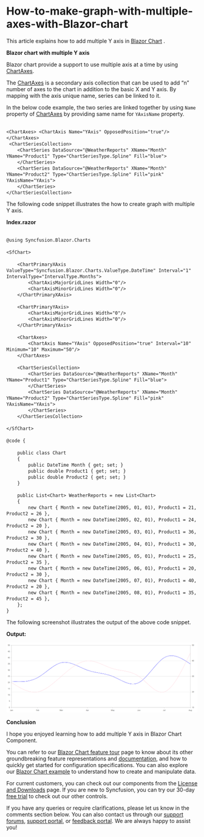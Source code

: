 # How-to-make-graph-with-multiple-axes-with-Blazor-chart

This article explains how to add multiple Y axis in [Blazor Chart](https://www.syncfusion.com/blazor-components/blazor-charts) . 

**Blazor chart with multiple Y axis**

Blazor chart provide a support to use multiple axis at a time by using [ChartAxes](https://help.syncfusion.com/cr/blazor/Syncfusion.Blazor.Charts.ChartAxes.html).

The [ChartAxes](https://help.syncfusion.com/cr/blazor/Syncfusion.Blazor.Charts.ChartAxes.html) is a secondary axis collection that can be used to add “n” number of axes to the chart in addition to the basic X and Y axis. By mapping with the axis unique name, series can be linked to it.

In the below code example, the two series are linked together by using `Name` property of [ChartAxes](https://help.syncfusion.com/cr/blazor/Syncfusion.Blazor.Charts.ChartAxes.html) by providing same name for `YAxisName` property.

```cshtml

<ChartAxes> <ChartAxis Name="YAxis" OpposedPosition="true"/></ChartAxes>
 <ChartSeriesCollection>
    <ChartSeries DataSource="@WeatherReports" XName="Month" YName="Product1" Type="ChartSeriesType.Spline" Fill="blue">
    </ChartSeries>
    <ChartSeries DataSource="@WeatherReports" XName="Month" YName="Product2" Type="ChartSeriesType.Spline" Fill="pink" YAxisName="YAxis">
    </ChartSeries>
</ChartSeriesCollection>

```

The following code snippet illustrates the how to create graph with multiple Y axis.

**Index.razor**

```cshtml

@using Syncfusion.Blazor.Charts

<SfChart>

    <ChartPrimaryXAxis ValueType="Syncfusion.Blazor.Charts.ValueType.DateTime" Interval="1" IntervalType="IntervalType.Months">
        <ChartAxisMajorGridLines Width="0"/>
        <ChartAxisMinorGridLines Width="0"/>
    </ChartPrimaryXAxis>

    <ChartPrimaryYAxis>
        <ChartAxisMajorGridLines Width="0"/>
        <ChartAxisMinorGridLines Width="0"/>
    </ChartPrimaryYAxis>

    <ChartAxes>
        <ChartAxis Name="YAxis" OpposedPosition="true" Interval="10" Minimum="10" Maximum="50"/>
    </ChartAxes>

    <ChartSeriesCollection>
        <ChartSeries DataSource="@WeatherReports" XName="Month" YName="Product1" Type="ChartSeriesType.Spline" Fill="blue">
        </ChartSeries>
        <ChartSeries DataSource="@WeatherReports" XName="Month" YName="Product2" Type="ChartSeriesType.Spline" Fill="pink" YAxisName="YAxis">
        </ChartSeries>
    </ChartSeriesCollection>

</SfChart>

@code {

    public class Chart
    {
        public DateTime Month { get; set; }
        public double Product1 { get; set; }
        public double Product2 { get; set; }
    }

    public List<Chart> WeatherReports = new List<Chart>
    {
        new Chart { Month = new DateTime(2005, 01, 01), Product1 = 21, Product2 = 26 },
        new Chart { Month = new DateTime(2005, 02, 01), Product1 = 24, Product2 = 20 },
        new Chart { Month = new DateTime(2005, 03, 01), Product1 = 36, Product2 = 30 },
        new Chart { Month = new DateTime(2005, 04, 01), Product1 = 30, Product2 = 40 },
        new Chart { Month = new DateTime(2005, 05, 01), Product1 = 25, Product2 = 35 },
        new Chart { Month = new DateTime(2005, 06, 01), Product1 = 20, Product2 = 30 },
        new Chart { Month = new DateTime(2005, 07, 01), Product1 = 40, Product2 = 20 },
        new Chart { Month = new DateTime(2005, 08, 01), Product1 = 35, Product2 = 45 },
    };
}

```

The following screenshot illustrates the output of the above code snippet.

**Output:**

![](/blazor-chart-with-multiple-y-axis.png)

**Conclusion**

I hope you enjoyed learning how to add multiple Y axis in Blazor Chart Component.

You can refer to our [Blazor Chart feature tour](https://www.syncfusion.com/blazor-components/blazor-charts) page to know about its other groundbreaking feature representations and [documentation](https://blazor.syncfusion.com/documentation/chart/getting-started), and how to quickly get started for configuration specifications. You can also explore our [Blazor Chart example](https://blazor.syncfusion.com/demos/chart/line?theme=bootstrap5) to understand how to create and manipulate data.

For current customers, you can check out our components from the [License and Downloads](https://www.syncfusion.com/sales/teamlicense) page. If you are new to Syncfusion, you can try our 30-day [free trial](https://www.syncfusion.com/downloads/blazor) to check out our other controls.

If you have any queries or require clarifications, please let us know in the comments section below. You can also contact us through our [support forums](https://www.syncfusion.com/forums), [support portal](https://support.syncfusion.com/create), or [feedback portal](https://www.syncfusion.com/feedback/blazor-components?control=charts). We are always happy to assist you!